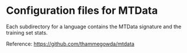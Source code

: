 # Configuration files for MTData

Each subdirectory for a language contains the MTData signature and the training set stats.

Reference: https://github.com/thammegowda/mtdata
